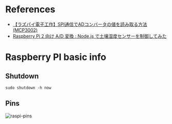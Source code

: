 # References

- [【ラズパイ電子工作】SPI通信でADコンバータの値を読み取る方法(MCP3002)](https://denkisekkeijin.com/raspberrypi/pi-spi-volume-rd/)  
- [Raspberry Pi 2 向け A/D 変換 : Node.js で土壌湿度センサーを制御してみた](https://dev.classmethod.jp/articles/raspberry-pi-2-ad-convert-nodejs/)

# Raspberry PI basic info

## Shutdown

```sudo shutdown -h now```

## Pins
![raspi-pins](https://deviceplus.jp/wp-content/uploads/2020/02/6.png)


